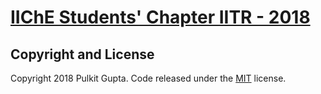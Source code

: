 # [IIChE Students' Chapter IITR - 2018](https://iiche.iitr.ac.in/)


## Copyright and License

Copyright 2018 Pulkit Gupta. Code released under the [MIT](https://github.com/pulkonet/iiche/blob/gh-pages/LICENSE) license.
